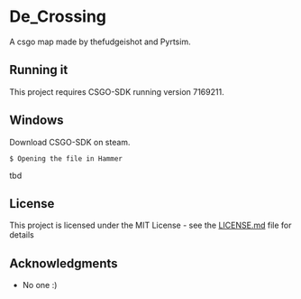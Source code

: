# De_Crossing

A csgo map made by thefudgeishot and Pyrtsim.

## Running it
This project requires CSGO-SDK running version 7169211.




## Windows

Download CSGO-SDK on steam.

```
$ Opening the file in Hammer
```

tbd


## License

This project is licensed under the MIT License - see the [LICENSE.md](LICENSE) file for details

## Acknowledgments

* No one :)
